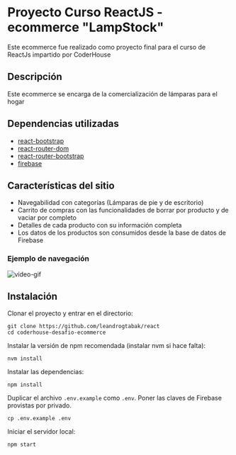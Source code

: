 # Proyecto Curso ReactJS - ecommerce "LampStock"
Este ecommerce fue realizado como proyecto final para el curso de ReactJs impartido por CoderHouse

## Descripción
Este ecommerce se encarga de la comercialización de lámparas para el hogar

## Dependencias utilizadas

-   [react-bootstrap](https://react-bootstrap.netlify.app/)
-   [react-router-dom](https://reactrouter.com/)
-   [react-router-bootstrap](https://github.com/react-bootstrap/react-router-bootstrap/)
-   [firebase]([https://www.npmjs.com/package/firebase](https://www.npmjs.com/package/firebase))

## Características del sitio

- Navegabilidad con categorías (Lámparas de pie y de escritorio)
- Carrito de compras con las funcionalidades de borrar por producto y de vaciar por completo
- Detalles de cada producto con su información completa
- Los datos de los productos son consumidos desde la base de datos de Firebase 
### Ejemplo de navegación

![vídeo-gif](https://github.com/leandrogtabak/react/tree/master/raw/Master/Navegacion.gif)

## Instalación




Clonar el proyecto y entrar en el directorio:


```
git clone https://github.com/leandrogtabak/react
cd coderhouse-desafio-ecommerce
```
Instalar la versión de npm recomendada (instalar nvm si hace falta):
```
nvm install
```
Instalar las dependencias:
```
npm install
```
Duplicar el archivo  `.env.example`  como  `.env`. Poner las claves de Firebase provistas por privado.

```
cp .env.example .env

```

Iniciar el servidor local:
```
npm start
```
